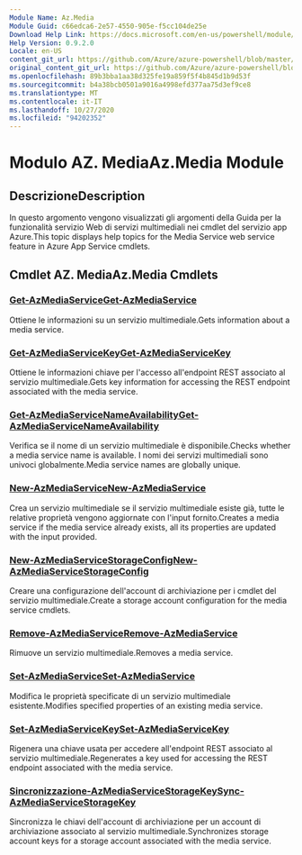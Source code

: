 ```yaml
---
Module Name: Az.Media
Module Guid: c66edca6-2e57-4550-905e-f5cc104de25e
Download Help Link: https://docs.microsoft.com/en-us/powershell/module/az.media
Help Version: 0.9.2.0
Locale: en-US
content_git_url: https://github.com/Azure/azure-powershell/blob/master/src/Media/Media/help/Az.Media.md
original_content_git_url: https://github.com/Azure/azure-powershell/blob/master/src/Media/Media/help/Az.Media.md
ms.openlocfilehash: 89b3bba1aa38d325fe19a859f5f4b845d1b9d53f
ms.sourcegitcommit: b4a38bcb0501a9016a4998efd377aa75d3ef9ce8
ms.translationtype: MT
ms.contentlocale: it-IT
ms.lasthandoff: 10/27/2020
ms.locfileid: "94202352"
---
```

# <span data-ttu-id="d5ec7-101">Modulo AZ. Media</span><span class="sxs-lookup"><span data-stu-id="d5ec7-101">Az.Media Module</span></span>
## <span data-ttu-id="d5ec7-102">Descrizione</span><span class="sxs-lookup"><span data-stu-id="d5ec7-102">Description</span></span>
<span data-ttu-id="d5ec7-103">In questo argomento vengono visualizzati gli argomenti della Guida per la funzionalità servizio Web di servizi multimediali nei cmdlet del servizio app Azure.</span><span class="sxs-lookup"><span data-stu-id="d5ec7-103">This topic displays help topics for the Media Service web service feature in Azure App Service cmdlets.</span></span>

## <span data-ttu-id="d5ec7-104">Cmdlet AZ. Media</span><span class="sxs-lookup"><span data-stu-id="d5ec7-104">Az.Media Cmdlets</span></span>
### [<span data-ttu-id="d5ec7-105">Get-AzMediaService</span><span class="sxs-lookup"><span data-stu-id="d5ec7-105">Get-AzMediaService</span></span>](Get-AzMediaService.md)
<span data-ttu-id="d5ec7-106">Ottiene le informazioni su un servizio multimediale.</span><span class="sxs-lookup"><span data-stu-id="d5ec7-106">Gets information about a media service.</span></span>

### [<span data-ttu-id="d5ec7-107">Get-AzMediaServiceKey</span><span class="sxs-lookup"><span data-stu-id="d5ec7-107">Get-AzMediaServiceKey</span></span>](Get-AzMediaServiceKey.md)
<span data-ttu-id="d5ec7-108">Ottiene le informazioni chiave per l'accesso all'endpoint REST associato al servizio multimediale.</span><span class="sxs-lookup"><span data-stu-id="d5ec7-108">Gets key information for accessing the REST endpoint associated with the media service.</span></span>

### [<span data-ttu-id="d5ec7-109">Get-AzMediaServiceNameAvailability</span><span class="sxs-lookup"><span data-stu-id="d5ec7-109">Get-AzMediaServiceNameAvailability</span></span>](Get-AzMediaServiceNameAvailability.md)
<span data-ttu-id="d5ec7-110">Verifica se il nome di un servizio multimediale è disponibile.</span><span class="sxs-lookup"><span data-stu-id="d5ec7-110">Checks whether a media service name is available.</span></span>
<span data-ttu-id="d5ec7-111">I nomi dei servizi multimediali sono univoci globalmente.</span><span class="sxs-lookup"><span data-stu-id="d5ec7-111">Media service names are globally unique.</span></span>

### [<span data-ttu-id="d5ec7-112">New-AzMediaService</span><span class="sxs-lookup"><span data-stu-id="d5ec7-112">New-AzMediaService</span></span>](New-AzMediaService.md)
<span data-ttu-id="d5ec7-113">Crea un servizio multimediale se il servizio multimediale esiste già, tutte le relative proprietà vengono aggiornate con l'input fornito.</span><span class="sxs-lookup"><span data-stu-id="d5ec7-113">Creates a media service if the media service already exists, all its properties are updated with the input provided.</span></span>

### [<span data-ttu-id="d5ec7-114">New-AzMediaServiceStorageConfig</span><span class="sxs-lookup"><span data-stu-id="d5ec7-114">New-AzMediaServiceStorageConfig</span></span>](New-AzMediaServiceStorageConfig.md)
<span data-ttu-id="d5ec7-115">Creare una configurazione dell'account di archiviazione per i cmdlet del servizio multimediale.</span><span class="sxs-lookup"><span data-stu-id="d5ec7-115">Create a storage account configuration for the media service cmdlets.</span></span>

### [<span data-ttu-id="d5ec7-116">Remove-AzMediaService</span><span class="sxs-lookup"><span data-stu-id="d5ec7-116">Remove-AzMediaService</span></span>](Remove-AzMediaService.md)
<span data-ttu-id="d5ec7-117">Rimuove un servizio multimediale.</span><span class="sxs-lookup"><span data-stu-id="d5ec7-117">Removes a media service.</span></span>

### [<span data-ttu-id="d5ec7-118">Set-AzMediaService</span><span class="sxs-lookup"><span data-stu-id="d5ec7-118">Set-AzMediaService</span></span>](Set-AzMediaService.md)
<span data-ttu-id="d5ec7-119">Modifica le proprietà specificate di un servizio multimediale esistente.</span><span class="sxs-lookup"><span data-stu-id="d5ec7-119">Modifies specified properties of an existing media service.</span></span>

### [<span data-ttu-id="d5ec7-120">Set-AzMediaServiceKey</span><span class="sxs-lookup"><span data-stu-id="d5ec7-120">Set-AzMediaServiceKey</span></span>](Set-AzMediaServiceKey.md)
<span data-ttu-id="d5ec7-121">Rigenera una chiave usata per accedere all'endpoint REST associato al servizio multimediale.</span><span class="sxs-lookup"><span data-stu-id="d5ec7-121">Regenerates a key used for accessing the REST endpoint associated with the media service.</span></span>

### [<span data-ttu-id="d5ec7-122">Sincronizzazione-AzMediaServiceStorageKey</span><span class="sxs-lookup"><span data-stu-id="d5ec7-122">Sync-AzMediaServiceStorageKey</span></span>](Sync-AzMediaServiceStorageKey.md)
<span data-ttu-id="d5ec7-123">Sincronizza le chiavi dell'account di archiviazione per un account di archiviazione associato al servizio multimediale.</span><span class="sxs-lookup"><span data-stu-id="d5ec7-123">Synchronizes storage account keys for a storage account associated with the media service.</span></span>

